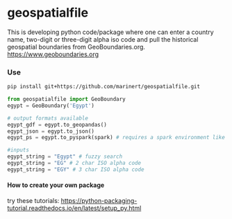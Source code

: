 # geospatialfile

This is developing python code/package where one can enter a country name, two-digit or three-digit alpha iso code and pull the historical geospatial boundaries from GeoBoundaries.org. https://www.geoboundaries.org

### Use

``` bash
pip install git+https://github.com/marinert/geospatialfile.git
```

```python
from geospatialfile import GeoBoundary
egypt = GeoBoundary('Egypt')

# output formats available
egypt_gdf = egypt.to_geopandas()
egypt_json = egypt.to_json()
egypt_ps = egypt.to_pyspark(spark) # requires a spark environment like Databricks & Apache-Sedona .jar installed on the cluster.

#inputs 
egypt_string = "Egypt" # fuzzy search
egypt_string = "EG" # 2 char ISO alpha code
egypt_string = "EGY" # 3 char ISO alpha code
```
#### How to create your own package

try these tutorials:
https://python-packaging-tutorial.readthedocs.io/en/latest/setup_py.html